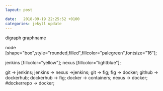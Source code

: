 ```yaml
---
layout: post

date:   2018-09-19 22:25:52 +0100
categories: jekyll update
---
```

digraph graphname

node
\[shape=\"box\",style=\"rounded,filled\",fillcolor=\"palegreen\",fontsize=\"16\"\];

jenkins \[fillcolor=\"yellow\"\]; nexus \[fillcolor=\"lightblue\"\];

git -\> jenkins; jenkins -\> nexus -\>jenkins; git -\> fig; fig -\>
docker; github -\> dockerhub; dockerhub -\> fig; docker -\> containers;
nexus -\> docker; \#dockerrepo -\> docker;
